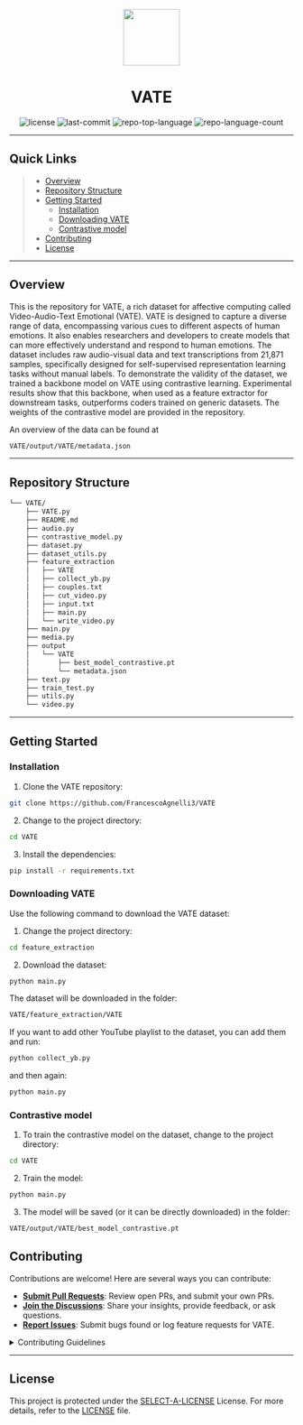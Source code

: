 <p align="center">
  <img src="https://cdn-icons-png.flaticon.com/512/6295/6295417.png" width="100" />
</p>
<p align="center">
    <h1 align="center">VATE</h1>
</p>
<p align="center">
	<img src="https://img.shields.io/github/license/FrancescoAgnelli3/VATE?style=flat&color=0080ff" alt="license">
	<img src="https://img.shields.io/github/last-commit/FrancescoAgnelli3/VATE?style=flat&logo=git&logoColor=white&color=0080ff" alt="last-commit">
	<img src="https://img.shields.io/github/languages/top/FrancescoAgnelli3/VATE?style=flat&color=0080ff" alt="repo-top-language">
	<img src="https://img.shields.io/github/languages/count/FrancescoAgnelli3/VATE?style=flat&color=0080ff" alt="repo-language-count">
<p>
<hr>

##  Quick Links

> - [ Overview](#-Overview)
> - [ Repository Structure](#-Repository-Structure)
> - [ Getting Started](#-Getting-Started)
>   - [ Installation](#-Installation)
>   - [ Downloading VATE](#-Downloading-VATE)
>   - [ Contrastive model](#-Contrastive-Model)
> - [ Contributing](#-Contributing)
> - [ License](#-License)

---

##  Overview

This is the repository for VATE, a rich dataset for affective computing called Video-Audio-Text Emotional (VATE). VATE is designed to capture a diverse range of data, encompassing various cues to different aspects of human emotions. It also enables researchers and developers to create models that can more effectively understand and respond to human emotions. The dataset includes raw audio-visual data and text transcriptions from 21,871 samples, specifically designed for self-supervised representation learning tasks without manual labels. To demonstrate the validity of the dataset, we trained a backbone model on VATE using contrastive learning. Experimental results show that this backbone, when used as a feature extractor for downstream tasks, outperforms coders trained on generic datasets. The weights of the contrastive model are provided in the repository.

An overview of the data can be found at

```sh
VATE/output/VATE/metadata.json
```

---

##  Repository Structure

```sh
└── VATE/
    ├── VATE.py
    ├── README.md
    ├── audio.py
    ├── contrastive_model.py
    ├── dataset.py
    ├── dataset_utils.py
    ├── feature_extraction
    │   ├── VATE
    │   ├── collect_yb.py
    │   ├── couples.txt
    │   ├── cut_video.py
    │   ├── input.txt
    │   ├── main.py
    │   └── write_video.py
    ├── main.py
    ├── media.py
    ├── output
    │   └── VATE
    │       ├── best_model_contrastive.pt
    │       └── metadata.json
    ├── text.py
    ├── train_test.py
    ├── utils.py
    └── video.py
```

---

##  Getting Started


###  Installation

1. Clone the VATE repository:

```sh
git clone https://github.com/FrancescoAgnelli3/VATE
```

2. Change to the project directory:

```sh
cd VATE
```

3. Install the dependencies:

```sh
pip install -r requirements.txt
```

###  Downloading VATE

Use the following command to download the VATE dataset:

1. Change the project directory:

```sh
cd feature_extraction
```

2. Download the dataset:

```sh
python main.py
```

The dataset will be downloaded in the folder:

```sh
VATE/feature_extraction/VATE
```

If you want to add other YouTube playlist to the dataset, you can add them and run: 

```sh
python collect_yb.py
```

and then again:

```sh
python main.py
```

###  Contrastive model

1. To train the contrastive model on the dataset, change to the project directory:

```sh
cd VATE
```

2. Train the model:

```sh
python main.py
```

3. The model will be saved (or it can be directly downloaded) in the folder:

```sh
VATE/output/VATE/best_model_contrastive.pt
```

##  Contributing

Contributions are welcome! Here are several ways you can contribute:

- **[Submit Pull Requests](https://github.com/FrancescoAgnelli3/VATE/blob/main/CONTRIBUTING.md)**: Review open PRs, and submit your own PRs.
- **[Join the Discussions](https://github.com/FrancescoAgnelli3/VATE/discussions)**: Share your insights, provide feedback, or ask questions.
- **[Report Issues](https://github.com/FrancescoAgnelli3/VATE/issues)**: Submit bugs found or log feature requests for VATE.

<details closed>
    <summary>Contributing Guidelines</summary>

1. **Fork the Repository**: Start by forking the project repository to your GitHub account.
2. **Clone Locally**: Clone the forked repository to your local machine using a Git client.
   ```sh
   git clone https://github.com/FrancescoAgnelli3/VATE
   ```
3. **Create a New Branch**: Always work on a new branch, giving it a descriptive name.
   ```sh
   git checkout -b new-feature-x
   ```
4. **Make Your Changes**: Develop and test your changes locally.
5. **Commit Your Changes**: Commit with a clear message describing your updates.
   ```sh
   git commit -m 'Implemented new feature x.'
   ```
6. **Push to GitHub**: Push the changes to your forked repository.
   ```sh
   git push origin new-feature-x
   ```
7. **Submit a Pull Request**: Create a PR against the original project repository. Clearly describe the changes and their motivations.

Once your PR is reviewed and approved, it will be merged into the main branch.

</details>

---

##  License

This project is protected under the [SELECT-A-LICENSE](https://choosealicense.com/licenses) License. For more details, refer to the [LICENSE](https://choosealicense.com/licenses/) file.

